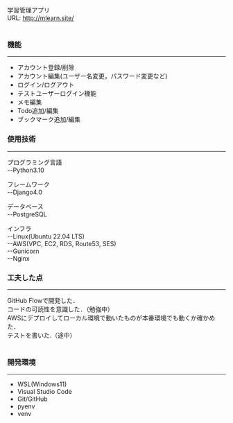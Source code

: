 学習管理アプリ<br>
URL: http://mlearn.site/
<br><br>

<h3>機能</h3>
<hr>
<ul>
  <li>アカウント登録/削除</li>
  <li>アカウント編集(ユーザー名変更，パスワード変更など)</li>
  <li>ログイン/ログアウト</li>
  <li>テストユーザーログイン機能</li>
  <li>メモ編集</li>
  <li>Todo追加/編集</li>
  <li>ブックマーク追加/編集</li>
</ul>


<h3>使用技術</h3>
<hr>
プログラミング言語<br>
--Python3.10

フレームワーク<br>
--Django4.0

データベース<br>
--PostgreSQL

インフラ<br>
--Linux(Ubuntu 22.04 LTS)<br>
--AWS(VPC, EC2, RDS, Route53, SES)<br>
--Gunicorn<br>
--Nginx<br>

<h3>工夫した点</h3>
<hr>
GitHub Flowで開発した．<br>
コードの可読性を意識した．（勉強中）<br>
AWSにデプロイしてローカル環境で動いたものが本番環境でも動くか確かめた．<br>
テストを書いた.（途中）<br>

<br>
<h3>開発環境</h3>
<hr>
<ul>
  <li>WSL(Windows11)</li>
  <li>Visual Studio Code</li>
  <li>Git/GitHub</li>
  <li>pyenv</li>
  <li>venv</li>
</ul>
